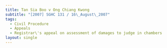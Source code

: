 ```yaml
---
title: Tan Sia Boo v Ong Chiang Kwong
subtitle: "[2007] SGHC 131 / 16\_August\_2007"
tags:
  - Civil Procedure
  - Appeals
  - Registrar\'s appeal on assessment of damages to judge in chambers
layout: single
---
```


